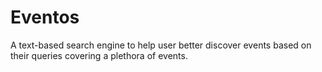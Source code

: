 # Eventos
A text-based search engine to help user better discover events based on their queries covering a plethora of events.
